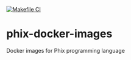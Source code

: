 [![Makefile CI](https://github.com/rzuckerm/phix-docker-images/actions/workflows/makefile.yml/badge.svg)](https://github.com/rzuckerm/phix-docker-images/actions/workflows/makefile.yml)
# phix-docker-images
Docker images for Phix programming language
